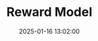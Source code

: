 ---
title: "Reward Model"
date: "2025-01-16 13:02:00"
categories: 
    - Machine Learning
    - CS229
tags: 
    - Machine Learning
    - Stanford
    - CS229
mathjax: true
---